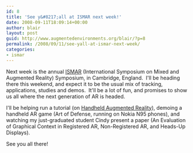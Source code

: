 ```yaml
---
id: 8
title: 'See y&#8217;all at ISMAR next week!'
date: 2008-09-11T18:09:14+00:00
author: blair
layout: post
guid: http://www.augmentedenvironments.org/blair/?p=8
permalink: /2008/09/11/see-yall-at-ismar-next-week/
categories:
- ismar
---
```


Next week is the annual [ISMAR](http://ismar08.org/wiki/doku.php) (International Symposium on Mixed and Augmented Reality) Symposium, in Cambridge, England.  I'll be heading there this weekend, and expect it to be the usual mix of tracking, applications, studies and demos.  It'll be a lot of fun, and promises to show us all where the next generation of AR is headed.

I'll be helping run a tutorial (on [Handheld Augmented Reality](http://ismar08.org/wiki/doku.php?id=tutorialworkshop-handheld)), demoing a handheld AR game (Art of Defense, running on Nokia N95 phones), and watching my just-graduated student Cindy present a paper (An Evaluation of Graphical Context in Registered AR, Non-Registered AR, and Heads-Up Displays). 

See you all there!
